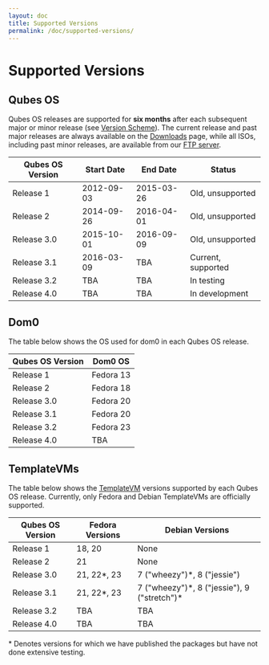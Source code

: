 ```yaml
---
layout: doc
title: Supported Versions
permalink: /doc/supported-versions/
---
```


<style>
article td, article th {
    border-width: 2px;
    border-style: double;
    padding: 5px;
}
</style>

Supported Versions
==================

Qubes OS
--------
Qubes OS releases are supported for **six months** after each subsequent major
or minor release (see [Version Scheme]). The current release and past major
releases are always available on the [Downloads] page, while all ISOs, including
past minor releases, are available from our [FTP server].

| Qubes OS Version | Start Date | End Date   | Status                      |
| ---------------- | ---------- | ---------- | --------------------------- |
| Release 1        | 2012-09-03 | 2015-03-26 | Old, unsupported            |
| Release 2        | 2014-09-26 | 2016-04-01 | Old, unsupported            |
| Release 3.0      | 2015-10-01 | 2016-09-09 | Old, unsupported            |
| Release 3.1      | 2016-03-09 | TBA        | Current, supported          |
| Release 3.2      | TBA        | TBA        | In testing                  |
| Release 4.0      | TBA        | TBA        | In development              |


Dom0
----
The table below shows the OS used for dom0 in each Qubes OS release.

| Qubes OS Version | Dom0 OS   |
| ---------------- | --------- |
| Release 1        | Fedora 13 |
| Release 2        | Fedora 18 |
| Release 3.0      | Fedora 20 |
| Release 3.1      | Fedora 20 |
| Release 3.2      | Fedora 23 |
| Release 4.0      | TBA       |


TemplateVMs
-----------
The table below shows the [TemplateVM] versions supported by each Qubes OS
release. Currently, only Fedora and Debian TemplateVMs are officially supported.

| Qubes OS Version | Fedora Versions | Debian Versions                               |
| ---------------- | --------------- | --------------------------------------------- |
| Release 1        | 18, 20          | None                                          |
| Release 2        | 21              | None                                          |
| Release 3.0      | 21, 22\*, 23    | 7 ("wheezy")\*, 8 ("jessie")                  |
| Release 3.1      | 21, 22\*, 23    | 7 ("wheezy")\*, 8 ("jessie"), 9 ("stretch")\* |
| Release 3.2      | TBA             | TBA                                           |
| Release 4.0      | TBA             | TBA                                           |

\* Denotes versions for which we have published the packages but have not done
extensive testing.


[Version Scheme]: /doc/version-scheme/
[Downloads]: /downloads/
[FTP server]: https://ftp.qubes-os.org/
[TemplateVM]: /doc/templates/

